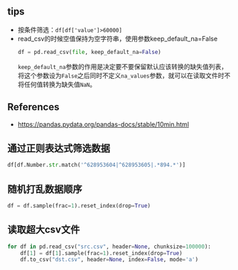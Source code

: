 ## tips

* 按条件筛选：`df[df['value']>60000]`
* read_csv的时候空值保持为空字符串，使用参数keep_default_na=False
  ```python
  df = pd.read_csv(file, keep_default_na=False)
  ```
  `keep_default_na`参数的作用是决定要不要保留默认应该转换的缺失值列表，将这个参数设为`False`之后同时不定义`na_values`参数，就可以在读取文件时不将任何值转换为缺失值`NaN`。

## References
* https://pandas.pydata.org/pandas-docs/stable/10min.html

## 通过正则表达式筛选数据
```python
df[df.Number.str.match('^628953604|^628953605|.*894.*')]
```

## 随机打乱数据顺序
```python
df = df.sample(frac=1).reset_index(drop=True)
```

## 读取超大csv文件
```python
for df in pd.read_csv("src.csv", header=None, chunksize=100000):
    df[1] = df[1].sample(frac=1).reset_index(drop=True)
    df.to_csv("dst.csv", header=None, index=False, mode='a')
```
